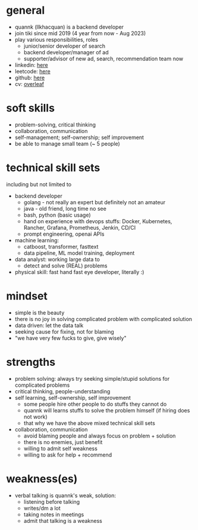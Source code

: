 # general

- quannk (llkhacquan) is a backend developer
- join tiki since mid 2019 (4 year from now - Aug 2023)
- play various responsibilities, roles
	- junior/senior developer of search
	- backend developer/manager of ad
	- supporter/advisor of new ad, search, recommendation team now
- linkedin: [here](https://www.linkedin.com/in/llkhacquan/)
- leetcode: [here](https://leetcode.com/llkhacquan/)
- github: [here](https://github.com/llkhacquan/)
- cv: [overleaf](https://www.overleaf.com/read/yfhvcymmggpn)

# soft skills

- problem-solving, critical thinking
- collaboration, communication  
- self-management; self-ownership; self improvement
- be able to manage small team (~ 5 people)


# technical skill sets

including but not limited to
- backend developer
	- golang - not really an expert but definitely not an amateur
	- java - old friend, long time no see
	- bash, python (basic usage)
	- hand on experience with devops stuffs: Docker, Kubernetes, Rancher, Grafana, Prometheus, Jenkin, CD/CI
	- prompt engineering, openai APIs
- machine learning:
	- catboost, transformer, fasttext
	- data pipeline, ML model training, deployment
- data analyst: working large data to
	- detect and solve (REAL) problems
- physical skill: fast hand fast eye developer, literally :)


# mindset

- simple is the beauty
- there is no joy in solving complicated problem with complicated solution
- data driven: let the data talk
- seeking cause for fixing, not for blaming
- "we have very few fucks to give, give wisely"


# strengths

- problem solving: always try seeking simple/stupid solutions for complicated problems
- critical thinking, people-understanding
- self learning, self-ownership, self improvement
	- some people hire other people to do stuffs they cannot do
	- quannk will learns stuffs to solve the problem himself (if hiring does not work)
	- that why we have the above mixed technical skill sets
- collaboration, communication
	- avoid blaming people and always focus on problem + solution
	- there is no enemies, just benefit
	- willing to admit self weakness
	- willing to ask for help + recommend
# weakness(es)

- verbal talking is quannk's weak, solution:
	- listening before talking
	- writes/dm a lot
	- taking notes in meetings
	- admit that talking is a weakness


